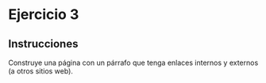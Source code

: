 # Ejercicio 3

## Instrucciones
Construye una página con un párrafo que tenga enlaces internos y externos (a otros sitios web).
